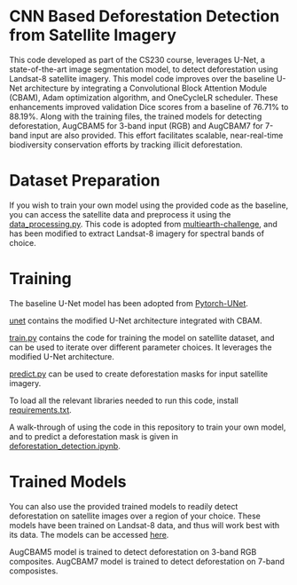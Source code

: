 # CNN Based Deforestation Detection from Satellite Imagery
This code developed as part of the CS230 course, leverages U-Net, a state-of-the-art image segmentation model, to detect deforestation using Landsat-8 satellite imagery. This model code improves over the baseline U-Net architecture by integrating a Convolutional Block Attention Module (CBAM), Adam optimization algorithm, and OneCycleLR scheduler. These enhancements improved validation Dice scores from a baseline of 76.71% to 88.19%. Along with the training files, the trained models for detecting deforestation, AugCBAM5 for 3-band input (RGB) and AugCBAM7 for 7-band input are also provided. This effort facilitates scalable, near-real-time biodiversity conservation efforts by tracking illicit deforestation.

# Dataset Preparation
If you wish to train your own model using the provided code as the baseline, you can access the satellite data and preprocess it using the [data_processing.py](data_processing.py). This code is adopted from [multiearth-challenge](https://github.com/MIT-AI-Accelerator/multiearth-challenge/tree/main), and has been modified to extract Landsat-8 imagery for spectral bands of choice.

# Training
The baseline U-Net model has been adopted from [Pytorch-UNet](https://github.com/milesial/Pytorch-UNet). 

[unet](https://github.com/rishudh/CS230_deforestation_detection/tree/main/unet) contains the modified U-Net architecture integrated with CBAM. 

[train.py](https://github.com/rishudh/CS230_deforestation_detection/blob/main/train.py) contains the code for training the model on satellite dataset, and can be used to iterate over different parameter choices. It leverages the modified U-Net architecture.

[predict.py](https://github.com/rishudh/CS230_deforestation_detection/blob/main/predict.py) can be used to create deforestation masks for input satellite imagery. 

To load all the relevant libraries needed to run this code, install [requirements.txt](https://github.com/rishudh/CS230_deforestation_detection/blob/main/requirements.txt).

A walk-through of using the code in this repository to train your own model, and to predict a deforestation mask is given in [deforestation_detection.ipynb](https://github.com/rishudh/CS230_deforestation_detection/blob/main/deforestation_detection.ipynb).

# Trained Models
You can also use the provided trained models to readily detect deforestation on satellite images over a region of your choice. These models have been trained on Landsat-8 data, and thus will work best with its data. The models can be accessed [here](https://github.com/rishudh/CS230_deforestation_detection/releases/tag/v1.0).

AugCBAM5 model is trained to detect deforestation on 3-band RGB composites.
AugCBAM7 model is trained to detect deforestation on 7-band composistes.



